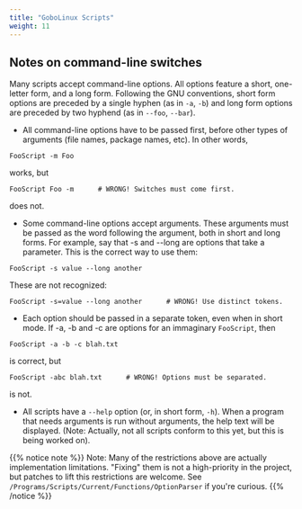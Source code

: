 ```yaml
---
title: "GoboLinux Scripts"
weight: 11
---
```


## Notes on command-line switches

Many scripts accept command-line options. All options feature a short,
one-letter form, and a long form. Following the GNU conventions, short form
options are preceded by a single hyphen (as in `-a`, `-b`) and long form options
are preceded by two hyphend (as in `--foo`, `--bar`).

-   All command-line options have to be passed first, before other types of
    arguments (file names, package names, etc). In other words,

```fish
FooScript -m Foo
```

works, but

```fish
FooScript Foo -m      # WRONG! Switches must come first.
```

does not.

-   Some command-line options accept arguments. These arguments must be passed
    as the word following the argument, both in short and long forms. For
    example, say that -s and --long are options that take a parameter. This is
    the correct way to use them:

```fish
FooScript -s value --long another
```

These are not recognized:

```fish
FooScript -s=value --long another      # WRONG! Use distinct tokens.
```

-   Each option should be passed in a separate token, even when in short mode.
    If -a, -b and -c are options for an immaginary `FooScript`, then

```fish
FooScript -a -b -c blah.txt
```

is correct, but

```fish
FooScript -abc blah.txt      # WRONG! Options must be separated.
```

is not.

-   All scripts have a `--help` option (or, in short form, `-h`). When a program
    that needs arguments is run without arguments, the help text will be
    displayed. (Note: Actually, not all scripts conform to this yet, but this is
    being worked on).

{{% notice note %}} Note: Many of the restrictions above are actually
implementation limitations. "Fixing" them is not a high-priority in the project,
but patches to lift this restrictions are welcome. See
`/Programs/Scripts/Current/Functions/OptionParser` if you're curious.
{{% /notice %}}
